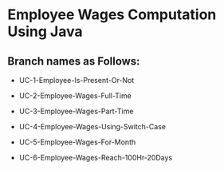# Employee Wages Computation Using Java

## Branch names as Follows:

* UC-1-Employee-Is-Present-Or-Not

* UC-2-Employee-Wages-Full-Time

* UC-3-Employee-Wages-Part-Time

* UC-4-Employee-Wages-Using-Switch-Case

* UC-5-Employee-Wages-For-Month

* UC-6-Employee-Wages-Reach-100Hr-20Days
